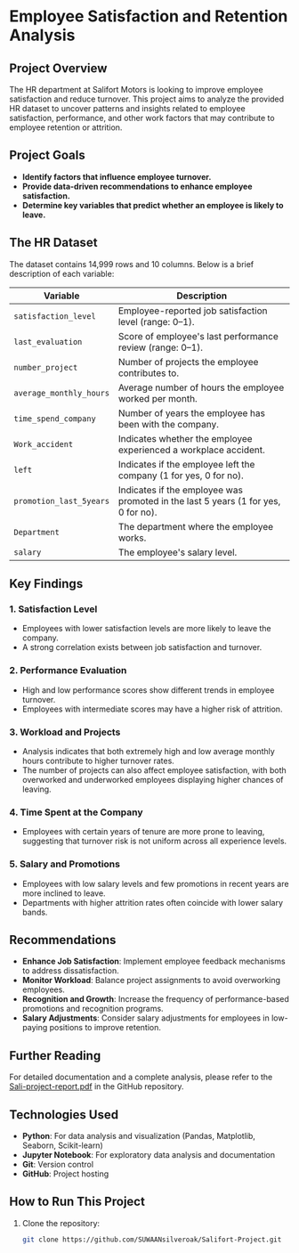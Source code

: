 # Employee Satisfaction and Retention Analysis

## Project Overview
The HR department at Salifort Motors is looking to improve employee satisfaction and reduce turnover. This project aims to analyze the provided HR dataset to uncover patterns and insights related to employee satisfaction, performance, and other work factors that may contribute to employee retention or attrition.

## Project Goals
- **Identify factors that influence employee turnover.**
- **Provide data-driven recommendations to enhance employee satisfaction.**
- **Determine key variables that predict whether an employee is likely to leave.**

## The HR Dataset
The dataset contains 14,999 rows and 10 columns. Below is a brief description of each variable:

| Variable | Description |
|----------|-------------|
| `satisfaction_level` | Employee-reported job satisfaction level (range: 0–1). |
| `last_evaluation` | Score of employee's last performance review (range: 0–1). |
| `number_project` | Number of projects the employee contributes to. |
| `average_monthly_hours` | Average number of hours the employee worked per month. |
| `time_spend_company` | Number of years the employee has been with the company. |
| `Work_accident` | Indicates whether the employee experienced a workplace accident. |
| `left` | Indicates if the employee left the company (1 for yes, 0 for no). |
| `promotion_last_5years` | Indicates if the employee was promoted in the last 5 years (1 for yes, 0 for no). |
| `Department` | The department where the employee works. |
| `salary` | The employee's salary level. |

## Key Findings
### 1. Satisfaction Level
- Employees with lower satisfaction levels are more likely to leave the company.
- A strong correlation exists between job satisfaction and turnover.

### 2. Performance Evaluation
- High and low performance scores show different trends in employee turnover.
- Employees with intermediate scores may have a higher risk of attrition.

### 3. Workload and Projects
- Analysis indicates that both extremely high and low average monthly hours contribute to higher turnover rates.
- The number of projects can also affect employee satisfaction, with both overworked and underworked employees displaying higher chances of leaving.

### 4. Time Spent at the Company
- Employees with certain years of tenure are more prone to leaving, suggesting that turnover risk is not uniform across all experience levels.

### 5. Salary and Promotions
- Employees with low salary levels and few promotions in recent years are more inclined to leave.
- Departments with higher attrition rates often coincide with lower salary bands.

## Recommendations
- **Enhance Job Satisfaction**: Implement employee feedback mechanisms to address dissatisfaction.
- **Monitor Workload**: Balance project assignments to avoid overworking employees.
- **Recognition and Growth**: Increase the frequency of performance-based promotions and recognition programs.
- **Salary Adjustments**: Consider salary adjustments for employees in low-paying positions to improve retention.

## Further Reading
For detailed documentation and a complete analysis, please refer to the [Sali-project-report.pdf](https://github.com/SUWAANsilveroak/Salifort-Project/blob/master/Sali-project-report.pdf) in the GitHub repository.

## Technologies Used
- **Python**: For data analysis and visualization (Pandas, Matplotlib, Seaborn, Scikit-learn)
- **Jupyter Notebook**: For exploratory data analysis and documentation
- **Git**: Version control
- **GitHub**: Project hosting

## How to Run This Project
1. Clone the repository:
   ```bash
   git clone https://github.com/SUWAANsilveroak/Salifort-Project.git
